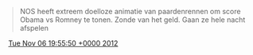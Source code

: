 > NOS heeft extreem doelloze animatie van paardenrennen om score Obama vs Romney te tonen\. Zonde van het geld\. Gaan ze hele nacht afspelen

<img src="../../media/tweet.ico" width="12" /> [Tue Nov 06 19:55:50 +0000 2012](https://twitter.com/DromerDenker/status/265905349897367554)